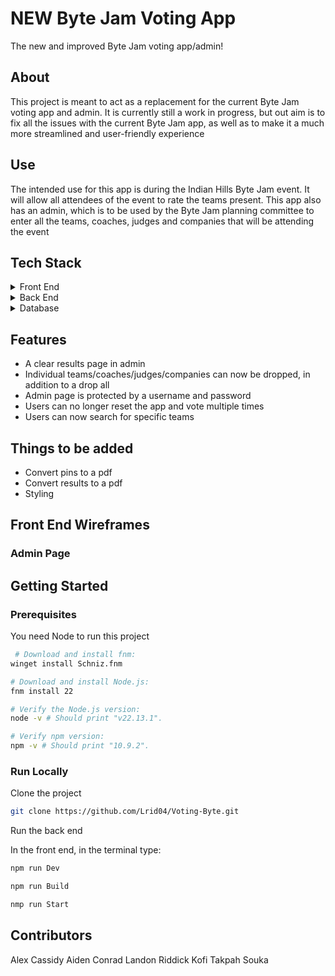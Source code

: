 # NEW Byte Jam Voting App

The new and improved Byte Jam voting app/admin!

## About

This project is meant to act as a replacement for the current Byte Jam voting app and 
admin. It is currently still a work in progress, but out aim is to fix all the issues 
with the current Byte Jam app, as well as to make it a much more streamlined and 
user-friendly experience

## Use

The intended use for this app is during the Indian Hills Byte Jam event. It will allow
all attendees of the event to rate the teams present. This app also has an admin, which
is to be used by the Byte Jam planning committee to enter all the teams, coaches, judges
and companies that will be attending the event

## Tech Stack

<details>
  <summary>Front End</summary>
  <ul>
    <li>Typescript</li>
    <li>Next.js</li>
    <li>React.js</li>
    <li>TailwindCSS</li>
  </ul>
</details>

<details>
  <summary>Back End</summary>
  <ul>
    <li>Java</li>
    <li>SpringBoot</li>
  </ul>
</details>

<details>
<summary>Database</summary>
  <ul>
    <li>SQLite</li>
  </ul>
</details>

## Features

- A clear results page in admin
- Individual teams/coaches/judges/companies can now be dropped, in addition to a drop all
- Admin page is protected by a username and password
- Users can no longer reset the app and vote multiple times
- Users can now search for specific teams

## Things to be added

- Convert pins to a pdf
- Convert results to a pdf
- Styling

## Front End Wireframes

### Admin Page

[Home Page]: https://cdn.discordapp.com/attachments/1197560061149597787/1336733721625104428/Admin_Home_Page.png?ex=67aad08a&is=67a97f0a&hm=e5a119e69dea85a5412388cb57684be202e9890011cc20df5539b0ccd591b065& "Admin Home Page"



## Getting Started

### Prerequisites

You need Node to run this project

```bash
 # Download and install fnm:
winget install Schniz.fnm

# Download and install Node.js:
fnm install 22

# Verify the Node.js version:
node -v # Should print "v22.13.1".

# Verify npm version:
npm -v # Should print "10.9.2".
```

### Run Locally

Clone the project
```bash
git clone https://github.com/Lrid04/Voting-Byte.git
```

Run the back end

In the front end, in the terminal type:

```bash
npm run Dev

npm run Build

nmp run Start
```

## Contributors 

Alex Cassidy
Aiden Conrad
Landon Riddick
Kofi Takpah Souka